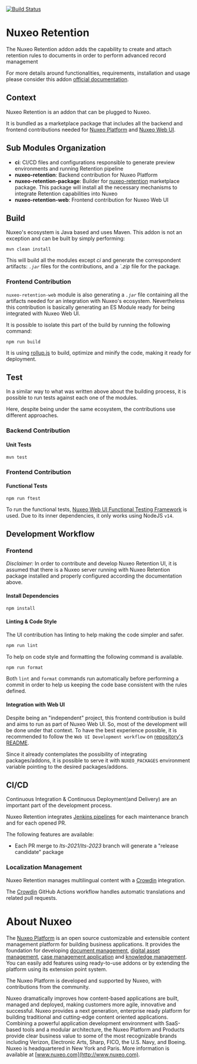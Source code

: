 [![Build Status](https://jenkins.platform.dev.nuxeo.com/buildStatus/icon?job=nuxeo%2Fnuxeo-retention%2Flts-2023)](https://jenkins.platform.dev.nuxeo.com/job/retention/job/nuxeo-retention/job/lts-2023/)

# Nuxeo Retention

The Nuxeo Retention addon adds the capability to create and attach retention rules to documents in order to perform advanced record management

For more details around functionalities, requirements, installation and usage please consider this addon [official documentation](https://doc.nuxeo.com/nxdoc/nuxeo-retention-management/).

## Context
Nuxeo Retention is an addon that can be plugged to Nuxeo. 

It is bundled as a marketplace package that includes all the backend and frontend contributions needed for [Nuxeo Platform](https://github.com/nuxeo/nuxeo-lts) and [Nuxeo Web UI](https://github.com/nuxeo/nuxeo-web-ui).

## Sub Modules Organization

- **ci**: CI/CD files and configurations responsible to generate preview environments and running Retention pipeline
- **nuxeo-retention**: Backend contribution for Nuxeo Platform
- **nuxeo-retention-package**: Builder for [nuxeo-retention](https://connect.nuxeo.com/nuxeo/site/marketplace/package/nuxeo-retention) marketplace package. This package will install all the necessary mechanisms to integrate Retention capabilities into Nuxeo
- **nuxeo-retention-web**: Frontend contribution for Nuxeo Web UI

## Build

Nuxeo's ecosystem is Java based and uses Maven. This addon is not an exception and can be built by simply performing:

```shell script
mvn clean install
```

This will build all the modules except _ci_ and generate the correspondent artifacts: _`.jar`_ files for the contributions, and a _`.zip_ file for the package.

### Frontend Contribution

`nuxeo-retention-web` module is also generating a _`.jar`_ file containing all the artifacts needed for an integration with Nuxeo's ecosystem.
Nevertheless this contribution is basically generating an ES Module ready for being integrated with Nuxeo Web UI.

It is possible to isolate this part of the build by running the following command:

```shell script
npm run build
```

It is using [rollup.js](https://rollupjs.org/guide/en/) to build, optimize and minify the code, making it ready for deployment.

## Test

In a similar way to what was written above about the building process, it is possible to run tests against each one of the modules.

Here, despite being under the same ecosystem, the contributions use different approaches.

### Backend Contribution

#### Unit Tests

```shell script
mvn test
```

### Frontend Contribution

#### Functional Tests

```shell script
npm run ftest
```

To run the functional tests, [Nuxeo Web UI Functional Testing Framework](https://github.com/nuxeo/nuxeo-web-ui/tree/maintenance-3.0.x/packages/nuxeo-web-ui-ftest) is used.
Due to its inner dependencies, it only works using NodeJS `v14`.

## Development Workflow

### Frontend

*Disclaimer:* In order to contribute and develop Nuxeo Retention UI, it is assumed that there is a Nuxeo server running with Nuxeo Retention package installed and properly configured according the documentation above.

#### Install Dependencies  

```sh
npm install
```

#### Linting & Code Style

The UI contribution has linting to help making the code simpler and safer.

```sh
npm run lint
```

To help on code style and formatting the following command is available. 

```sh
npm run format
```

Both `lint` and `format` commands run automatically before performing a commit in order to help us keeping the code base consistent with the rules defined.

#### Integration with Web UI

Despite being an "independent" project, this frontend contribution is build and aims to run as part of Nuxeo Web UI. So, most of the development will be done under that context.
To have the best experience possible, it is recommended to follow the `Web UI Development workflow` on [repository's README](https://github.com/nuxeo/nuxeo-web-ui/tree/maintenance-3.0.x).

Since it already contemplates the possibility of integrating packages/addons, it is possible to serve it with `NUXEO_PACKAGES` environment variable pointing to the desired packages/addons.


## CI/CD

Continuous Integration & Continuous Deployment(and Delivery) are an important part of the development process.

Nuxeo Retention integrates [Jenkins pipelines](https://jenkins.platform.dev.nuxeo.com/job/retention/job/nuxeo-retention/) for each maintenance branch and for each opened PR. 

The following features are available:
- Each PR merge to _lts-2021_/_lts-2023_ branch will generate a "release candidate" package

### Localization Management

Nuxeo Retention manages multilingual content with a [Crowdin](https://crowdin.com/) integration.

The [Crowdin](.github/workflows/crowdin.yml) GitHub Actions workflow handles automatic translations and related pull requests.

# About Nuxeo

The [Nuxeo Platform](http://www.nuxeo.com/products/content-management-platform/) is an open source customizable and extensible content management platform for building business applications. It provides the foundation for developing [document management](http://www.nuxeo.com/solutions/document-management/), [digital asset management](http://www.nuxeo.com/solutions/digital-asset-management/), [case management application](http://www.nuxeo.com/solutions/case-management/) and [knowledge management](http://www.nuxeo.com/solutions/advanced-knowledge-base/). You can easily add features using ready-to-use addons or by extending the platform using its extension point system.

The Nuxeo Platform is developed and supported by Nuxeo, with contributions from the community.

Nuxeo dramatically improves how content-based applications are built, managed and deployed, making customers more agile, innovative and successful. Nuxeo provides a next generation, enterprise ready platform for building traditional and cutting-edge content oriented applications. Combining a powerful application development environment with
SaaS-based tools and a modular architecture, the Nuxeo Platform and Products provide clear business value to some of the most recognizable brands including Verizon, Electronic Arts, Sharp, FICO, the U.S. Navy, and Boeing. Nuxeo is headquartered in New York and Paris.
More information is available at [www.nuxeo.com](http://www.nuxeo.com).
